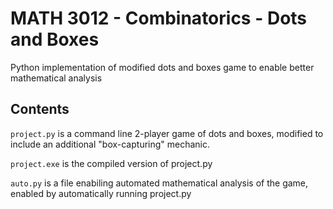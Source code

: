 # MATH 3012 - Combinatorics - Dots and Boxes
Python implementation of modified dots and boxes game to enable better mathematical analysis

## Contents
`project.py` is a command line 2-player game of dots and boxes, modified to include an additional "box-capturing" mechanic.

`project.exe` is the compiled version of project.py

`auto.py` is a file enabiling automated mathematical analysis of the game, enabled by automatically running project.py

